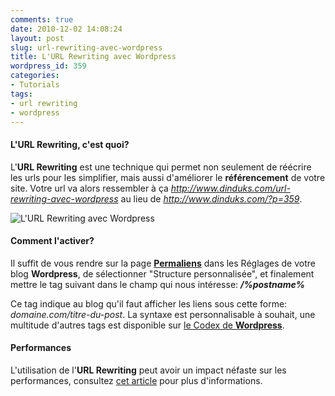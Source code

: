 ```yaml
---
comments: true
date: 2010-12-02 14:08:24
layout: post
slug: url-rewriting-avec-wordpress
title: L'URL Rewriting avec Wordpress
wordpress_id: 359
categories:
- Tutorials
tags:
- url rewriting
- wordpress
---
```


#### L'**URL Rewriting**, c'est quoi?



L'**URL Rewriting** est une technique qui permet non seulement de réécrire les urls pour les simplifier, mais aussi d'améliorer le **référencement** de votre site.
Votre url va alors ressembler à ça _http://www.dinduks.com/url-rewriting-avec-wordpress_ au lieu de _http://www.dinduks.com/?p=359_.



![L'URL Rewriting avec Wordpress](/wp-content/images/wordpress-url-rewriting.png)






#### Comment l'activer?



Il suffit de vous rendre sur la page **[Permaliens](http://www.dinduks.com/wp-admin/options-general.php)** dans les Réglages de votre blog **Wordpress**, de sélectionner "Structure personnalisée", et finalement mettre le tag suivant dans le champ qui nous intéresse: **_/%postname%_**

Ce tag indique au blog qu'il faut afficher les liens sous cette forme: _domaine.com/titre-du-post_.
La syntaxe est personnalisable à souhait, une multitude d'autres tags est disponible sur [le Codex de **Wordpress**](http://codex.wordpress.org/Using_Permalinks).



#### Performances



L'utilisation de l'**URL Rewriting** peut avoir un impact néfaste sur les performances, consultez [cet article](http://bit.ly/g2LDxu) pour plus d'informations.
